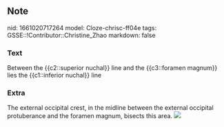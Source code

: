## Note
nid: 1661020717264
model: Cloze-chrisc-ff04e
tags: GSSE::!Contributor::Christine_Zhao
markdown: false

### Text
Between the {{c2::superior nuchal}} line and the {{c3::foramen magnum}} lies the {{c1::inferior nuchal}} line

### Extra
The external occipital crest, in the midline between the external
occipital protuberance and the foramen magnum, bisects this area.
<img src="Screen%20Shot%202021-07-30%20at%206.24.47%20pm.png">
